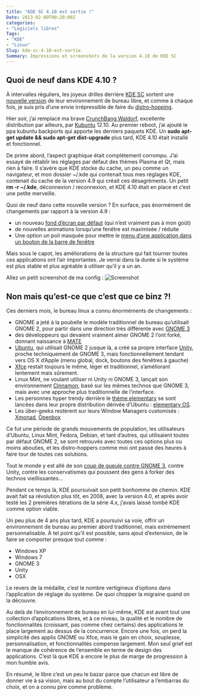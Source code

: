 ```yaml
---
title: "KDE SC 4.10 est sortie !"
Date: 2013-02-09T00:20:00Z
categories: 
- "Logiciels libres"
Tags: 
- "KDE"
- "Linux"
Slug: kde-sc-4-10-est-sortie
Summary: Impressions et screenshots de la version 4.10 de KDE SC
---
```



## Quoi de neuf dans KDE 4.10 ?
À intervalles réguliers, les joyeux drilles derrière <a title="KDE SC" href="http://www.kde.org">KDE SC</a> sortent une <a title="L’annonce sur dot.kde.org" href="http://dot.kde.org/2013/02/06/410-release-plasma-workspaces-applications-and-development-platform">nouvelle version</a> de leur environnement de bureau libre, et comme à chaque fois, je suis pris d’une envie irrépressible de faire du <a title="Relevant xkcd" href="http://xkcd.com/456/">distro-hopping</a>.

Hier soir, j’ai remplacé ma brave <a title="CrunchBang" href="http://crunchbang.org/about">CrunchBang Waldorf</a>, excellente distribution par ailleurs, par <a title="Le site de Kubuntu" href="http://www.kubuntu.org">Kubuntu</a> 12.10. Au premier reboot, j’ai ajouté le ppa kubuntu backports qui apporte les derniers paquets KDE. Un **sudo apt-get update &amp;&amp; sudo apt-get dist-upgrade** plus tard, KDE 4.10 était installé et fonctionnel.

De prime abord, l’aspect graphique était complètement corrompu. J’ai essayé de rétablir les réglages par défaut des thèmes Plasma et Qt, mais rien à faire. Il s’avère que KDE stocke du cache, un peu comme un navigateur, et mon dossier ~/.kde qui contenait tous mes réglages KDE, contenait du cache de la version 4.9 qui créait ces désagréments. Un petit **rm -r ~/.kde**, déconnexion / reconnexion, et KDE 4.10 était en place et c’est une petite merveille.

Quoi de neuf dans cette nouvelle version ? En surface, pas énormément de changements par rapport à la version 4.9 :

* un nouveau [fond d’écran par défaut](/img/plasma-empty.jpg) (qui n’est vraiment pas à mon goût)
* de nouvelles animations lorsqu’une fenêtre est maximisée / réduite
* Une option un poil masquée pour mettre le [menu d’une application dans un bouton de la barre de fenêtre](/img/kwin-appmenu.gif)

Mais sous le capot, les améliorations de la structure qui fait tourner toutes ces applications ont l’air importantes. Je verrai dans la durée si le système est plus stable et plus agréable à utiliser qu’il y a un an.

Allez un petit screenshot de ma config :
![Screenshot](/img/capture.png)

## Non mais qu’est-ce que c’est que ce binz ?!
Ces derniers mois, le bureau linux a connu énorméments de changements :

* GNOME a jeté à la poubelle le modèle traditionnel de bureau qu’utilisait GNOME 2, pour partir dans une direction très différente avec <a title="GNOME 3" href="http://www.gnome.org/gnome-3/">GNOME 3</a>
* des développeurs qui devaient vraiment aimer GNOME 2 l’ont forké, donnant naissance à <a title="MATE Desktop" href="http://mate-desktop.org/">MATE</a>
* <a href="http://www.ubuntu.com">Ubuntu</a>, qui utilisait GNOME 2 jusque là,  a créé sa propre interface <a href="http://unity.ubuntu.com/">Unity</a>, proche techniquement de GNOME 3, mais fonctionnellement tendant vers OS X d’Apple (menu global, dock, boutons des fenêtres à gauche)
* <a title="Xfce" href="http://www.xfce.org">Xfce</a> restait toujours le même, léger et traditionnel, s’améliorant lentement mais sûrement.
* Linux Mint, ne voulant utiliser ni Unity ni GNOME 3, lançait son environnement <a title="Cinnamon" href="http://cinnamon.linuxmint.com/">Cinnamon</a>, basé sur les mêmes technos que GNOME 3, mais avec une approche plus traditionnelle de l’interface.
* Les personnes hyper trendy derrière le <a title="Elementary sur Deviant Art" href="http://danrabbit.deviantart.com/art/elementary-gtk-theme-83104033">thème elementary</a> se sont lancées dans leur propre distribution dérivée d’Ubuntu : <a title="Plus Mac OSX, tu meurs" href="http://elementaryos.org/">elementary OS</a>.
* Les über-geeks restèrent sur leurs Window Managers customisés : <a title="Xmonad, un WM en mosaïque" href="http://xmonad.org/">Xmonad</a>, <a title="Openbox, un WM flotant" href="http://openbox.org/">Openbox</a>

Ce fut une période de grands mouvements de population, les utilisateurs d’Ubuntu, Linux Mint, Fedora, Debian, et tant d’autres, qui utilisaient toutes par défaut GNOME 2, se sont retrouvés avec toutes ces options plus ou moins abouties, et les distro-hoppers comme moi ont passé des heures à faire tour de toutes ces solutions.

Tout le monde y est allé de son <a title="Linus himself bashes GNOME 3" href="https://plus.google.com/102150693225130002912/posts/UkoAaLDpF4i">coup de gueule contre GNOME 3</a>, contre Unity, contre les conservatismes qui poussent des gens à forker des technos vieillissantes…

Pendant ce temps là, KDE poursuivait son petit bonhomme de chemin. KDE avait fait sa révolution plus tôt, en 2008, avec la version 4.0, et après avoir testé les 2 premières itérations de la série 4.x, j’avais laissé tombé KDE comme option viable.

Un peu plus de 4 ans plus tard, KDE a poursuivi sa voie, offrir un environnement de bureau au premier abord traditionnel, mais extrèmement personnalisable. À tel point qu’il est possible, sans ajout d’extension, de le faire se comporter presque tout comme :

* Windows XP
* Windows 7
* GNOME 3
* Unity
* OSX

Le revers de la médaille, c’est le nombre vertigineux d’options dans l’application de réglage du système. De quoi chopper la migraine quand on la découvre.

Au delà de l’environnement de bureau en lui-même, KDE est avant tout une collection d’applications libres, et à ce niveau, la qualité et le nombre de fonctionnalités (croissant, pas comme chez certains) des applications le place largement au dessus de la concurrence. Encore une fois, on perd la simplicité des applis GNOME ou Xfce, mais le gain en choix, souplesse, personnalisation, et fonctionnalités compense largement. Mon seul grief est le manque de cohérence de l’ensemble en terme de design des applications. C’est là que KDE a encore le plus de marge de progression à mon humble avis.

En résumé, le libre c’est un peu le bazar parce que chacun est libre de donner vie à sa vision, mais au bout du compte l’utilisateur a l’embarras du choix, et on a connu pire comme problème.
